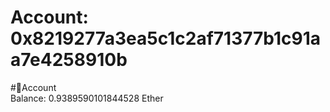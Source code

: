 
Account: 0x8219277a3ea5c1c2af71377b1c91aa7e4258910b
===================================================
  
#📜Account  
Balance: 0.9389590101844528 Ether